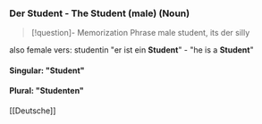 ### Der Student - The Student (male)   (Noun)

> [!question]- Memorization Phrase
> male student, its der silly

also female vers: studentin
"er ist ein **Student**" - "he is a **Student**"

#### Singular: "Student"
#### Plural: "Studenten"



[[Deutsche]]